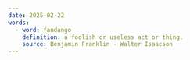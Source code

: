 ```yaml
---
date: 2025-02-22
words:
  - word: fandango
    definition: a foolish or useless act or thing. 
    source: Benjamin Franklin - Walter Isaacson 
---
```

